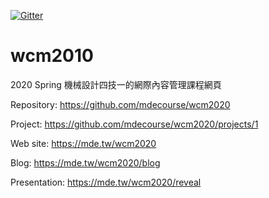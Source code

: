 [![Gitter](https://badges.gitter.im/mdecourse/wcm2020.svg)](https://gitter.im/mdecourse/wcm2020?utm_source=badge&utm_medium=badge&utm_campaign=pr-badge)
# wcm2010
2020 Spring 機械設計四技一的網際內容管理課程網頁

Repository: https://github.com/mdecourse/wcm2020

Project: https://github.com/mdecourse/wcm2020/projects/1

Web site: https://mde.tw/wcm2020 

Blog: https://mde.tw/wcm2020/blog 

Presentation:  https://mde.tw/wcm2020/reveal 
